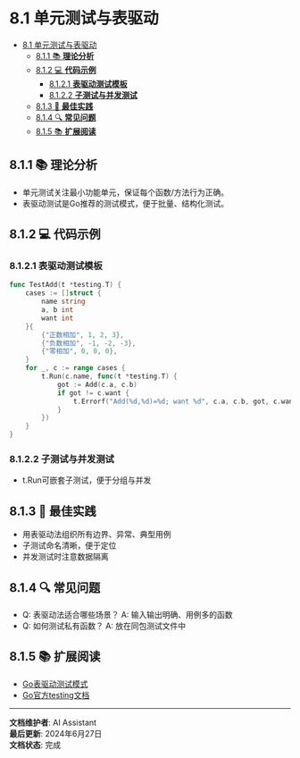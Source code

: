 # 8.1 单元测试与表驱动

<!-- TOC START -->
- [8.1 单元测试与表驱动](#81-单元测试与表驱动)
  - [8.1.1 📚 **理论分析**](#811--理论分析)
  - [8.1.2 💻 **代码示例**](#812--代码示例)
    - [8.1.2.1 **表驱动测试模板**](#8121-表驱动测试模板)
    - [8.1.2.2 **子测试与并发测试**](#8122-子测试与并发测试)
  - [8.1.3 🎯 **最佳实践**](#813--最佳实践)
  - [8.1.4 🔍 **常见问题**](#814--常见问题)
  - [8.1.5 📚 **扩展阅读**](#815--扩展阅读)
<!-- TOC END -->

## 8.1.1 📚 **理论分析**

- 单元测试关注最小功能单元，保证每个函数/方法行为正确。
- 表驱动测试是Go推荐的测试模式，便于批量、结构化测试。

## 8.1.2 💻 **代码示例**

### 8.1.2.1 **表驱动测试模板**

```go
func TestAdd(t *testing.T) {
    cases := []struct {
        name string
        a, b int
        want int
    }{
        {"正数相加", 1, 2, 3},
        {"负数相加", -1, -2, -3},
        {"零相加", 0, 0, 0},
    }
    for _, c := range cases {
        t.Run(c.name, func(t *testing.T) {
            got := Add(c.a, c.b)
            if got != c.want {
                t.Errorf("Add(%d,%d)=%d; want %d", c.a, c.b, got, c.want)
            }
        })
    }
}

```

### 8.1.2.2 **子测试与并发测试**

- t.Run可嵌套子测试，便于分组与并发

## 8.1.3 🎯 **最佳实践**

- 用表驱动法组织所有边界、异常、典型用例
- 子测试命名清晰，便于定位
- 并发测试时注意数据隔离

## 8.1.4 🔍 **常见问题**

- Q: 表驱动法适合哪些场景？
  A: 输入输出明确、用例多的函数
- Q: 如何测试私有函数？
  A: 放在同包测试文件中

## 8.1.5 📚 **扩展阅读**

- [Go表驱动测试模式](https://geektutu.com/post/hpg-golang-table-driven.html)
- [Go官方testing文档](https://golang.org/pkg/testing/)

---

**文档维护者**: AI Assistant  
**最后更新**: 2024年6月27日  
**文档状态**: 完成
